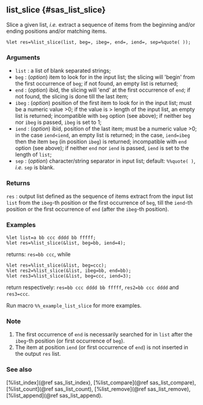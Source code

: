 ## list_slice {#sas_list_slice}
Slice a given list, _i.e._ extract a sequence of items from the beginning and/or ending positions and/or 
matching items.

	%let res=%list_slice(list, beg=, ibeg=, end=, iend=, sep=%quote( ));

### Arguments
* `list` : a list of blank separated strings;
* `beg` : (_option_) item to look for in the input list; the slicing will 'begin' from the
	first occurrence of `beg`; if not found, an empty list is returned;
* `end` : (_option_) ibid, the slicing will 'end' at the first occurrence of `end`; if not found, 
	the slicing is done till the last item;
* `ibeg` : (_option_) position of the first item to look for in the input list; must be a numeric
	value >0; if the value is > length of the input list, an empty list is returned; incompatible
	with `beg` option (see above); if neither `beg` nor `ibeg` is passed, `ibeg` is set to 1; 
* `iend` : (_option_) ibid, position of the last item; must be a numeric value >0; in the case 
	`iend<iend`, an empty list is returned; in the case, `iend=ibeg` then the item `beg` (in position 
	`ibeg`) is returned; incompatible with `end` option (see above); if neither `end` nor `iend` is 
	passed, `iend` is set to the length of `list`;
* `sep` : (_option_) character/string separator in input list; default: `%%quote( )`, _i.e._ `sep` is 
	blank.
 
### Returns
`res` : output list defined as the sequence of items extract from the input list `list` from the 
	`ibeg`-th position or the first occurrence of `beg`, till the `iend`-th position or the first 
	occurrence of `end` (after the `ibeg`-th position).

### Examples

	%let list=a bb ccc dddd bb fffff;
	%let res=%list_slice(&list, beg=bb, iend=4);
	
returns: `res=bb ccc`, while
 
	%let res=%list_slice(&list, beg=ccc);
	%let res2=%list_slice(&list, ibeg=bb, end=bb);
	%let res3=%list_slice(&list, beg=ccc, iend=3);
	
return respectively: `res=bb ccc dddd bb fffff`, `res2=bb ccc dddd` and `res3=ccc`.

Run macro `%%_example_list_slice` for more examples.

### Note
1. The first occurrence of `end` is necessarily searched for in `list` after the `ibeg`-th position 
(or first occurrence of `beg`).
2. The item at position `iend` (or first occurrence of `end`) is not inserted in the output `res` list.

### See also
[%list_index](@ref sas_list_index), [%list_compare](@ref sas_list_compare), [%list_count](@ref sas_list_count), 
[%list_remove](@ref sas_list_remove),  [%list_append](@ref sas_list_append).
